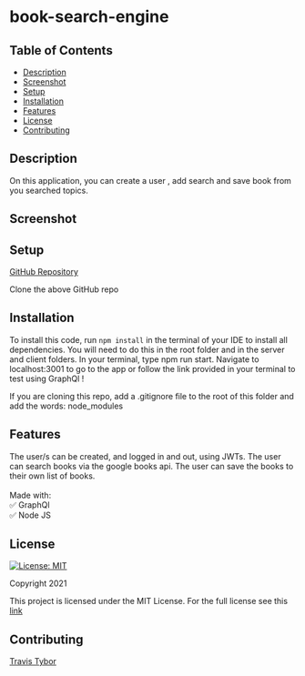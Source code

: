 # book-search-engine

## Table of Contents

* [Description](#description)
* [Screenshot](#screenshot)
* [Setup](#setup)
* [Installation](#installation)
* [Features](#features)
* [License](#license)
* [Contributing](#contributing)

## Description

On this  application, you can create a user , add search and save book from you searched topics. 

## Screenshot

## Setup

[GitHub Repository](https://github.com/tygrski/book-search-engine)

Clone the above GitHub repo

## Installation

To install this code, run `npm install` in the terminal of your IDE to install all dependencies. You will need to do this in the root folder and in the server and client folders. In your terminal, type npm run start. Navigate to localhost:3001 to go to the app or follow the link provided in your terminal to test using GraphQl ! 

If you are cloning this repo, add a .gitignore file to the root of this folder and add the words:  node_modules 

## Features

 The user/s can be created, and logged in and out, using JWTs. The user can search books via the google books api. The user can save the books to their own list of books. 
 <br/>
 <br/>
 Made with:<br/>
 ✅ GraphQl<br/>
 ✅ Node JS

## License

[![License: MIT](https://img.shields.io/badge/License-MIT-red.svg)](https://opensource.org/licenses/MIT)

Copyright 2021

This project is licensed under the MIT License. For the full license see this [link](https://opensource.org/licenses/MIT)

## Contributing


[Travis Tybor](https://github.com/tygrski)
